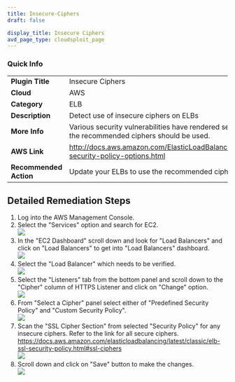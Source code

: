 ```yaml
---
title: Insecure-Ciphers
draft: false

display_title: Insecure Ciphers
avd_page_type: cloudsploit_page
---
```

### Quick Info

| | |
|-|-|
| **Plugin Title** | Insecure Ciphers |
| **Cloud** | AWS |
| **Category** | ELB |
| **Description** | Detect use of insecure ciphers on ELBs |
| **More Info** | Various security vulnerabilities have rendered several ciphers insecure. Only the recommended ciphers should be used. |
| **AWS Link** | http://docs.aws.amazon.com/ElasticLoadBalancing/latest/DeveloperGuide/elb-security-policy-options.html |
| **Recommended Action** | Update your ELBs to use the recommended cipher suites |

## Detailed Remediation Steps
1. Log into the AWS Management Console.
2. Select the "Services" option and search for EC2. \
![](/resources/aws/elb/insecure-ciphers/step2.png)
3. In the "EC2 Dashboard" scroll down and look for "Load Balancers" and click on "Load Balancers" to get into "Load Balancers" dashboard.\
![](/resources/aws/elb/insecure-ciphers/step3.png)
4. Select the "Load Balancer" which needs to be verified. \
![](/resources/aws/elb/insecure-ciphers/step4.png)
5. Select the "Listeners" tab from the bottom panel and scroll down to the "Cipher" column of HTTPS Listener and click on "Change" option.\
![](/resources/aws/elb/insecure-ciphers/step5.png)
6. From "Select a Cipher" panel select either of "Predefined Security Policy" and "Custom Security Policy".\
![](/resources/aws/elb/insecure-ciphers/step6.png)
7. Scan the "SSL Cipher Section" from selected "Security Policy" for any insecure ciphers. Refer to the link for all secure ciphers. https://docs.aws.amazon.com/elasticloadbalancing/latest/classic/elb-ssl-security-policy.html#ssl-ciphers \
![](/resources/aws/elb/insecure-ciphers/step7.png)
8. Scroll down and click on "Save" button to make the changes. \
![](/resources/aws/elb/insecure-ciphers/step8.png)